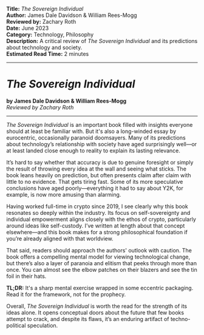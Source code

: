 **Title:** _The Sovereign Individual_  
**Author:** James Dale Davidson & William Rees-Mogg  
**Reviewed by:** Zachary Roth  
**Date:** June 2023  
**Category:** Technology, Philosophy  
**Description:** A critical review of _The Sovereign Individual_ and its predictions about technology and society.  
**Estimated Read Time:** 2 minutes

---

# _The Sovereign Individual_

**by James Dale Davidson & William Rees-Mogg**  
_Reviewed by Zachary Roth_

---

_The Sovereign Individual_ is an important book filled with insights everyone should at least be familiar with. But it's also a long-winded essay by eurocentric, occasionally paranoid doomsayers. Many of its predictions about technology’s relationship with society have aged surprisingly well—or at least landed close enough to reality to explain its lasting relevance.

It’s hard to say whether that accuracy is due to genuine foresight or simply the result of throwing every idea at the wall and seeing what sticks. The book leans heavily on prediction, but often presents claim after claim with little to no evidence. That gets tiring fast. Some of its more speculative conclusions have aged poorly—everything it had to say about Y2K, for example, is now more amusing than alarming.

Having worked full-time in crypto since 2019, I see clearly why this book resonates so deeply within the industry. Its focus on self-sovereignty and individual empowerment aligns closely with the ethos of crypto, particularly around ideas like self-custody. I’ve written at length about that concept elsewhere—and this book makes for a strong philosophical foundation if you’re already aligned with that worldview.

That said, readers should approach the authors' outlook with caution. The book offers a compelling mental model for viewing technological change, but there’s also a layer of paranoia and elitism that peeks through more than once. You can almost see the elbow patches on their blazers and see the tin foil in their hats.

**TL;DR:** It's a sharp mental exercise wrapped in some eccentric packaging. Read it for the framework, not for the prophecy.

Overall, _The Sovereign Individual_ is worth the read for the strength of its ideas alone. It opens conceptual doors about the future that few books attempt to crack, and despite its flaws, it’s an enduring artifact of techno-political speculation.
